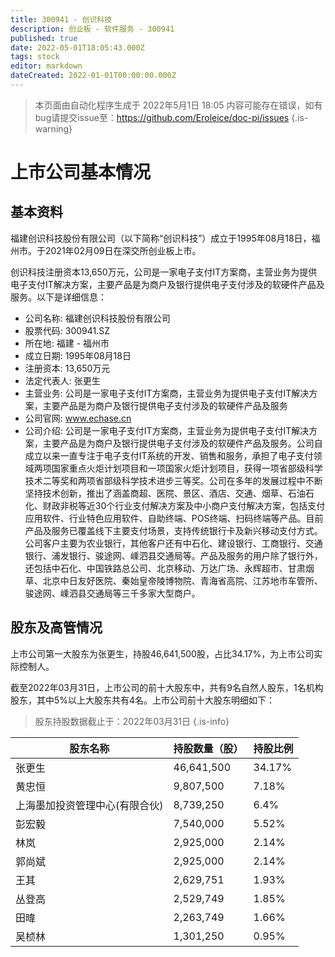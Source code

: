 ```yaml
---
title: 300941 - 创识科技
description: 创业板 - 软件服务 - 300941
published: true
date: 2022-05-01T18:05:43.000Z
tags: stock
editor: markdown
dateCreated: 2022-01-01T00:00:00.000Z
---
```


> 本页面由自动化程序生成于 2022年5月1日 18:05
> 内容可能存在错误，如有bug请提交issue至：https://github.com/Eroleice/doc-pi/issues
{.is-warning}

# 上市公司基本情况

## 基本资料

福建创识科技股份有限公司（以下简称“创识科技”）成立于1995年08月18日，福州市。于2021年02月09日在深交所创业板上市。

创识科技注册资本13,650万元，公司是一家电子支付IT方案商，主营业务为提供电子支付IT解决方案，主要产品是为商户及银行提供电子支付涉及的软硬件产品及服务。以下是详细信息：

- 公司名称: 福建创识科技股份有限公司
- 股票代码: 300941.SZ
- 所在地: 福建 - 福州市
- 成立日期: 1995年08月18日
- 注册资本: 13,650万元
- 法定代表人: 张更生
- 主营业务: 公司是一家电子支付IT方案商，主营业务为提供电子支付IT解决方案，主要产品是为商户及银行提供电子支付涉及的软硬件产品及服务
- 公司官网: www.echase.cn
- 公司介绍: 公司是一家电子支付IT方案商，主营业务为提供电子支付IT解决方案，主要产品是为商户及银行提供电子支付涉及的软硬件产品及服务。公司自成立以来一直专注于电子支付IT系统的开发、销售和服务，承担了电子支付领域两项国家重点火炬计划项目和一项国家火炬计划项目，获得一项省部级科学技术二等奖和两项省部级科学技术进步三等奖。公司在多年的发展过程中不断坚持技术创新，推出了涵盖商超、医院、景区、酒店、交通、烟草、石油石化、财政非税等近30个行业支付解决方案及中小商户支付解决方案，包括支付应用软件、行业特色应用软件、自助终端、POS终端、扫码终端等产品。目前产品及服务已覆盖线下主要支付场景，支持传统银行卡及新兴移动支付方式。公司客户主要为农业银行，其他客户还有中石化、建设银行、工商银行、交通银行、浦发银行、骏途网、嵊泗县交通局等。产品及服务的用户除了银行外，还包括中石化、中国铁路总公司、北京移动、万达广场、永辉超市、甘肃烟草、北京中日友好医院、秦始皇帝陵博物院、青海省高院、江苏地市车管所、骏途网、嵊泗县交通局等三千多家大型商户。


## 股东及高管情况

上市公司第一大股东为张更生，持股46,641,500股，占比34.17%，为上市公司实际控制人。

截至2022年03月31日，上市公司的前十大股东中，共有9名自然人股东，1名机构股东，其中5%以上大股东共有4名。上市公司前十大股东明细如下：

> 股东持股数据截止于：2022年03月31日
{.is-info}

| 股东名称 | 持股数量（股） | 持股比例 |
| --- | --- | --- |
| 张更生 | 46,641,500 | 34.17% |
| 黄忠恒 | 9,807,500 | 7.18% |
| 上海墨加投资管理中心(有限合伙) | 8,739,250 | 6.4% |
| 彭宏毅 | 7,540,000 | 5.52% |
| 林岚 | 2,925,000 | 2.14% |
| 郭尚斌 | 2,925,000 | 2.14% |
| 王其 | 2,629,751 | 1.93% |
| 丛登高 | 2,529,749 | 1.85% |
| 田暐 | 2,263,749 | 1.66% |
| 吴桢林 | 1,301,250 | 0.95% |




